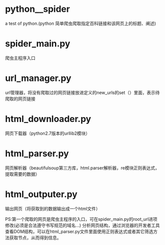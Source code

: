 # python__spider
a test of python.(python 简单爬虫爬取指定百科链接和该网页上的标题、阐述)

# spider_main.py
爬虫主程序入口
# url_manager.py
url管理器，将没有爬取过的网页链接放进定义的new_urls的set（）里面，表示待爬取的网页链接
# html_downloader.py
网页下载器（python2.7版本的urllib2模块）
# html_parser.py
网页解析器（beautifulsoup第三方库，html.parser解析器，re模块正则表达式，提取需要的数据）
# html_outputer.py
输出网页（将获取到的数据输出成一个html文件）

PS:第一个爬取的网页是爬虫主程序的入口，可在spider_main.py的root_url进项修改(必须是合法遵守书写规范的域名...)
分析网页结构，通过浏览器的开发者工具查看DOM结构，可以在html_parser.py文件里面使用正则表达式或者其它筛选方法获取节点，从而得到信息。



